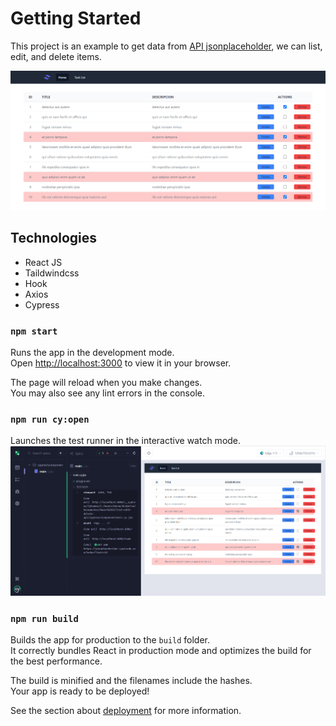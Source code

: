 # Getting Started

This project is an example to get data from [API jsonplaceholder](https://jsonplaceholder.typicode.com/), we can list, edit, and delete items. 

![alt text](https://github.com/Gerarca/Reactjs-api-jsonplaceholder/blob/main/docs/list.png?raw=true)

## Technologies

* React JS
* Taildwindcss
* Hook
* Axios
* Cypress

### `npm start`

Runs the app in the development mode.\
Open [http://localhost:3000](http://localhost:3000) to view it in your browser.

The page will reload when you make changes.\
You may also see any lint errors in the console.

### `npm run cy:open`

Launches the test runner in the interactive watch mode.\
![alt text](https://github.com/Gerarca/Reactjs-api-jsonplaceholder/blob/main/docs/cypress.png?raw=true)


### `npm run build`

Builds the app for production to the `build` folder.\
It correctly bundles React in production mode and optimizes the build for the best performance.

The build is minified and the filenames include the hashes.\
Your app is ready to be deployed!

See the section about [deployment](https://facebook.github.io/create-react-app/docs/deployment) for more information.
